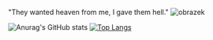 "They wanted heaven from me, I gave them hell."
![obrazek](https://user-images.githubusercontent.com/59232422/156649495-b2488903-9bab-42cc-8762-67f82b218b4e.png)



![Anurag's GitHub stats](https://github-readme-stats.vercel.app/api?username=Sebight&count_private=true&show_icons=true&theme=radical)
[![Top Langs](https://github-readme-stats.vercel.app/api/top-langs/?username=Sebight&theme=radical&hide=shaderlab,hlsl)](https://github.com/anuraghazra/github-readme-stats)
